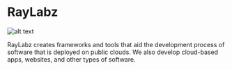 # RayLabz

![alt text](https://avatars.githubusercontent.com/u/39389758?s=96&v=4)

RayLabz creates frameworks and tools that aid the development process of software that is deployed on public clouds. We also develop cloud-based apps, websites, and other types of software.


<!--

**Here are some ideas to get you started:**

🙋‍♀️ A short introduction - what is your organization all about?
🌈 Contribution guidelines - how can the community get involved?
👩‍💻 Useful resources - where can the community find your docs? Is there anything else the community should know?
🍿 Fun facts - what does your team eat for breakfast?
🧙 Remember, you can do mighty things with the power of [Markdown](https://docs.github.com/github/writing-on-github/getting-started-with-writing-and-formatting-on-github/basic-writing-and-formatting-syntax)
-->
